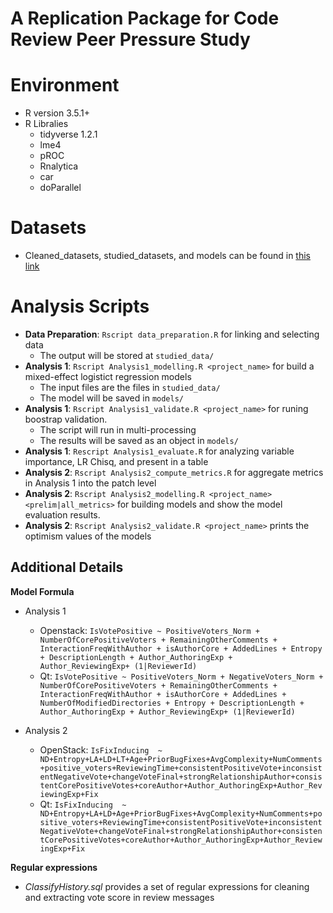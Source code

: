 A Replication Package for Code Review Peer Pressure Study 
===================
# Environment
- R version 3.5.1+
- R Libralies
   - tidyverse 1.2.1
   - lme4
   - pROC
   - Rnalytica
   - car
   - doParallel

# Datasets
- Cleaned_datasets, studied_datasets, and models can be found in [this link](https://unimelbcloud-my.sharepoint.com/:u:/g/personal/patanamon_t_unimelb_edu_au/EfdRyLkhE8tPkT_R2-rGevoBAYV-FcV5vPN91ecROJu85g?e=uUCKe0)

# Analysis Scripts
- **Data Preparation**: `Rscript data_preparation.R` for linking and selecting data
    - The output will be stored at `studied_data/`   
- **Analysis 1**: `Rscript Analysis1_modelling.R <project_name>` for build a mixed-effect logistict regression models
    -  The input files are the files in `studied_data/`
    -  The model will be saved in `models/`
- **Analysis 1**: `Rscript Analysis1_validate.R <project_name>` for runing boostrap validation.
    - The script will run in multi-processing 
    - The results will be saved as an object in `models/`
- **Analysis 1**: `Rescript Analysis1_evaluate.R` for analyzing variable importance, LR Chisq, and present in a table
- **Analysis 2**: `Rscript Analysis2_compute_metrics.R` for aggregate metrics in Analysis 1 into the patch level
- **Analysis 2**: `Rscript Analysis2_modelling.R <project_name> <prelim|all_metrics>` for building models and show the model evaluation results.
- **Analysis 2**: `Rscript Analysis2_validate.R <project_name>` prints the optimism values of the models


Additional Details
-----
**Model Formula**
- Analysis 1
  - Openstack: `IsVotePositive ~ PositiveVoters_Norm + NumberOfCorePositiveVoters + RemainingOtherComments + InteractionFreqWithAuthor + isAuthorCore + AddedLines + Entropy + DescriptionLength + Author_AuthoringExp + Author_ReviewingExp+ (1|ReviewerId)`
  - Qt: `IsVotePositive ~ PositiveVoters_Norm + NegativeVoters_Norm + NumberOfCorePositiveVoters + RemainingOtherComments + InteractionFreqWithAuthor + isAuthorCore + AddedLines + NumberOfModifiedDirectories + Entropy + DescriptionLength + Author_AuthoringExp + Author_ReviewingExp+ (1|ReviewerId)`

- Analysis 2
  - OpenStack: `IsFixInducing  ~ ND+Entropy+LA+LD+LT+Age+PriorBugFixes+AvgComplexity+NumComments+positive_voters+ReviewingTime+consistentPositiveVote+inconsistentNegativeVote+changeVoteFinal+strongRelationshipAuthor+consistentCorePositiveVotes+coreAuthor+Author_AuthoringExp+Author_ReviewingExp+Fix`
  - Qt: `IsFixInducing  ~ ND+Entropy+LA+LD+Age+PriorBugFixes+AvgComplexity+NumComments+positive_voters+ReviewingTime+consistentPositiveVote+inconsistentNegativeVote+changeVoteFinal+strongRelationshipAuthor+consistentCorePositiveVotes+coreAuthor+Author_AuthoringExp+Author_ReviewingExp+Fix`

**Regular expressions**
- *ClassifyHistory.sql* provides a set of regular expressions for cleaning and extracting vote score in review messages

